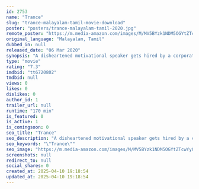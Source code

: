 ```yaml
---
id: 2753
name: "Trance"
slug: "trance-malayalam-tamil-movie-download"
poster: "posters/trance-malayalam-tamil-2020.jpg"
remote_poster: "https://m.media-amazon.com/images/M/MV5BYzk1NDM5OGYtZTcwYy00ZmE2LWFlYjItMDhhZWIzNzkxZDMxXkEyXkFqcGc@._V1_SX300.jpg"
original_language: "Malayalam, Tamil"
dubbed_in: null
released_date: "06 Mar 2020"
synopsis: "A disheartened motivational speaker gets hired by a corporate to become a preacher until his live stint on television puts him and his service under the scanner."
type: "movie"
rating: "7.3"
imdbid: "tt6720802"
tmdbid: null
views: 0
likes: 0
dislikes: 0
author_id: 1
trailer_url: null
runtime: "170 min"
is_featured: 0
is_active: 1
is_comingsoon: 0
seo_title: "Trance"
seo_description: "A disheartened motivational speaker gets hired by a corporate to become a preacher until his live stint on television puts him and his service under the scanner."
seo_keywords: "\"Trance\""
seo_image: "https://m.media-amazon.com/images/M/MV5BYzk1NDM5OGYtZTcwYy00ZmE2LWFlYjItMDhhZWIzNzkxZDMxXkEyXkFqcGc@._V1_SX300.jpg"
screenshots: null
redirect_to: null
social_shares: 0
created_at: 2025-04-10 19:18:54
updated_at: 2025-04-10 19:18:54
---
```


